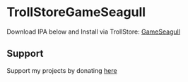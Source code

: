 # TrollStoreGameSeagull

Download IPA below and Install via TrollStore:
[GameSeagull](https://github.com/donato-fiore/TrollStoreGameSeagull/releases/download/v1.0/GameSeagull.ipa)

## Support
Support my projects by donating [here](https://www.paypal.com/donate/?business=T33BNL78Q9X6G&no_recurring=0&item_name=iOS+Development&currency_code=USD)
